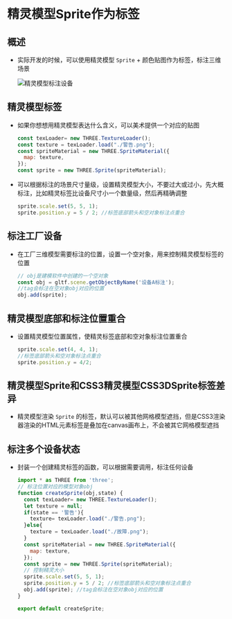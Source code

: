 # 精灵模型Sprite作为标签

## 概述

+ 实际开发的时候，可以使用精灵模型 `Sprite` + 颜色贴图作为标签，标注三维场景

  ![精灵模型标注设备](images/精灵模型标注设备.jpg)

## 精灵模型标签

+ 如果你想想用精灵模型表达什么含义，可以美术提供一个对应的贴图

  ```js
  const texLoader= new THREE.TextureLoader();
  const texture = texLoader.load("./警告.png");
  const spriteMaterial = new THREE.SpriteMaterial({
    map: texture,
  });
  const sprite = new THREE.Sprite(spriteMaterial);
  ```

+ 可以根据标注的场景尺寸量级，设置精灵模型大小，不要过大或过小，先大概标注，比如精灵标签比设备尺寸小一个数量级，然后再精确调整

  ```js
  sprite.scale.set(5, 5, 1);
  sprite.position.y = 5 / 2; //标签底部箭头和空对象标注点重合
  ```

## 标注工厂设备

+ 在工厂三维模型需要标注的位置，设置一个空对象，用来控制精灵模型标签的位置

  ```js
  // obj是建模软件中创建的一个空对象
  const obj = gltf.scene.getObjectByName('设备A标注');
  //tag会标注在空对象obj对应的位置
  obj.add(sprite);
  ```

## 精灵模型底部和标注位置重合

+ 设置精灵模型位置属性，使精灵标签底部和空对象标注位置重合

  ```js
  sprite.scale.set(4, 4, 1);
  //标签底部箭头和空对象标注点重合
  sprite.position.y = 4/2;
  ```

## 精灵模型Sprite和CSS3精灵模型CSS3DSprite标签差异

+ 精灵模型渲染 `Sprite` 的标签，默认可以被其他网格模型遮挡，但是CSS3渲染器渲染的HTML元素标签是叠加在canvas画布上，不会被其它网格模型遮挡

## 标注多个设备状态

+ 封装一个创建精灵标签的函数，可以根据需要调用，标注任何设备

  ```js
  import * as THREE from 'three';
  // 标注位置对应的模型对象obj
  function createSprite(obj,state) {
    const texLoader= new THREE.TextureLoader();
    let texture = null;
    if(state == '警告'){
      texture= texLoader.load("./警告.png");
    }else{
      texture = texLoader.load("./故障.png");
    }
    const spriteMaterial = new THREE.SpriteMaterial({
      map: texture,
    });
    const sprite = new THREE.Sprite(spriteMaterial);
    // 控制精灵大小
    sprite.scale.set(5, 5, 1);
    sprite.position.y = 5 / 2; //标签底部箭头和空对象标注点重合
    obj.add(sprite); //tag会标注在空对象obj对应的位置
  }

  export default createSprite;
  ```
